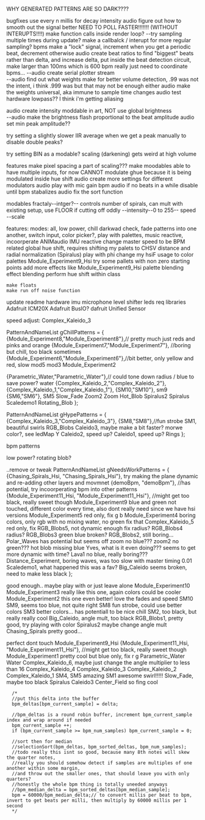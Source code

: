 


WHY GENERATED PATTERNS ARE SO DARK????

bugfixes
  use every n millis for decay intensity
  audio figure out how to smooth out the signal better
    NEED TO POLL FASTER!!!!!!! (WITHOUT INTERUPTS!!!!) make function calls inside render loop?
    --try sampling multiple times during update?  make a callbalck / interupt for more regular sampling?
  bpms
    make a "lock" signal, increment when you get a periodic beat, decrement otherwise
    audio create beat ratios to find "biggest" beats rather than delta, and increase delta, put inside the beat detection circuit, make larger than 100ms which is 600 bpm
    really just need to coordinate bpms...
  --audio create serial plotter stream    
  --audio find out what weights make for better volume detection, .99 was not the intent, i think .999 was but that may not be enough either
  audio make the weights universal, aka immune to sample time changes
  audio test hardware lowpass?? I think i'm getting aliasing

  audio create intensity moddable in art, NOT use global brightness  
    --audio make the brightness flash proportional to the beat amplitude
  audio set min peak amplitude??

  try setting a slightly slower IIR average when we get a peak manually to disable double peaks?

  try setting BIN as a modable?
  scaling (darkening) gets weird at high volume






features
  make pixel spacing a part of scaling???
  make moodables able to have multiple inputs, for now CANNOT modulate ghue because it is being modulated inside hue shift
  audio create more settings for different modulators
  audio play with mic gain
  bpm
    audio if no beats in a while disable until bpm stabalizes
    audio fix the sort function


modables
  fractaly--intger?-- controls number of spirals, can mult with existing setup, use FLOOR if cutting off oddly 
  --intensity--0 to 255--
  speed
  --scale













features: 
  modes: all, low power, chill
  darkwad check, 
  fade patterns into one another, 
  switch input, 
  color picker?, play with palettes, 
  music reactive,  incoorperate ANIMaudio
  IMU reactive
  change master speed to be BPM related
  global hue shift, requires shifting my palets to CHSV
  distance and radial normalization (Spiralus)
  play with phi
  change my hsiF usage to color palettes Module_Experiment9_Hsi
  try some pallets with non zero starting points
  add more effects like Module_Experiment9_Hsi
  palette blending
  effect blending
  perform hue shift within class
  

    make floats
    make run off noise function



update readme
hardware
  imu
  microphone
  level shifter
  leds
req libraries
  Adafruit ICM20X
  Adafruit BusIO?
  dafruit Unified Sensor


  


speed adjust:
Complex_Kaleido_3

PatternAndNameList gChillPatterns = {
  {Module_Experiment8,"Module_Experiment8"},// pretty much just reds and pinks and orange
  {Module_Experiment7,"Module_Experiment7"}, //boring but chill, too black sometimes
  {Module_Experiment6,"Module_Experiment6"},//bit better, only yellow and red, slow
  mod5
  mod3
  Module_Experiment2

  {Parametric_Water,"Parametric_Water"},// could tone down radius / blue to save power?
  water
  {Complex_Kaleido_2,"Complex_Kaleido_2"},
  {Complex_Kaleido_1,"Complex_Kaleido_1"},
  {SM10,"SM10"},
  sm9
  {SM6,"SM6"},
  SM5
  Slow_Fade
  Zoom2
  Zoom
  Hot_Blob
  Spiralus2
  Spiralus
  Scaledemo1
  Rotating_Blob
};

PatternAndNameList gHypePatterns = {
  {Complex_Kaleido_3,"Complex_Kaleido_3"},
  {SM8,"SM8"},//fun strobe
  SM1, beautiful swirls
  RGB_Blobs
  Caleido3, maybe make a bit faster? morwe color?, see ledMap Y
  Caleido2, speed up?
  Caleido1, speed up?
  Rings
};

bpm patterns


low power?
rotating blob?

..remove or tweak
PatternAndNameList gNeedsWorkPatterns = {
  {Chasing_Spirals_Hsi, "Chasing_Spirals_Hsi"}, try making the plane dynamic and re-adding other layers and movmnet
  {demoBpm, "demoBpm"}, //has potential, try incoorperating bpm into other patterns
  {Module_Experiment11_Hsi, "Module_Experiment11_Hsi"}, //might get too black, really sweet though
  Module_Experiment9 blue and green not touched, different color every time, also dont really need since we have hsi versions
  Module_Experiment5 red only, fix g b 
  Module_Experiment4 boring colors, only rgb with no mixing
  water, no green fix that
  Complex_Kaleido_5 red only, fix
  RGB_Blobs5, not dynamic enough fix radius?
  RGB_Blobs4 radius?
  RGB_Blobs3 green blue broken?
  RGB_Blobs2, still boring...
  Polar_Waves has potential but seems off
  zoom no blue???
  zoom2 no green???
  hot blob missing blue
  Yves, what is it even doing???  seems to get more dynamic with time?
  Lava1 no blue, really boring???
  Distance_Experiment, boring
  waves, was too slow with master timing 0.01
  Scaledemo1, what happened this was a fav?
  Big_Caleido seems broken, need to make less black
};


good enough.. maybe play with or just leave alone
  Module_Experiment10
  Module_Experiment3 really like this one, again colors could be cooler
  Module_Experiment2 this one even better! love the fades and speed
  SM10
  SM9, seems too blue, not quite right
  SM8 fun strobe, could use better colors
  SM3 better colors... has potentiall to be nice chill
  SM2, too black, but really really cool
  Big_Caleido, angle mult, too black
  RGB_Blobs1, pretty good, try playing with color
  Spiralus2 maybe change angle mult
  Chasing_Spirals pretty good...


perfect dont touch
  Module_Experiment9_Hsi
  {Module_Experiment11_Hsi, "Module_Experiment11_Hsi"}, //might get too black, really sweet though
  Module_Experiment1 pretty cool but blue only, fix r g
  Parametric_Water
  Water
  Complex_Kaleido_6, maybe just change the angle multiplier to less than 16
  Complex_Kaleido_4
  Complex_Kaleido_3
  Complex_Kaleido_2
  Complex_Kaleido_1
  SM4, SM5 amazing
  SM1 awesome swirl!!!!!
  Slow_Fade, maybe too black
  Spiralus
  Caleido3
  Center_Field so fing cool


      /*
      //put this delta into the buffer
      bpm_deltas[bpm_current_sample] = delta;

      //bpm_deltas is a round robin buffer, increment bpm_current_sample index and wrap around if needed
      bpm_current_sample ++;
      if (bpm_current_sample >= bpm_num_samples) bpm_current_sample = 0;

      //sort then for median
      //selectionSort(bpm_deltas, bpm_sorted_deltas, bpm_num_samples);
      //todo really this isnt so good, because many 8th notes will skew the quarter notes,  
      //really you should somehow detect if samples are multiples of one another within some margin, 
      //and throw out the smaller ones, that should leave you with only quarters?
      //honestly the whole bpm thing is totally uneeded anyways
      //bpm_median_delta = bpm_sorted_deltas[bpm_median_sample];
      bpm = 60000/bpm_median_delta;// to convert millis per beat to bpm, invert to get beats per milli, then multiply by 60000 millis per 1 second
      */


